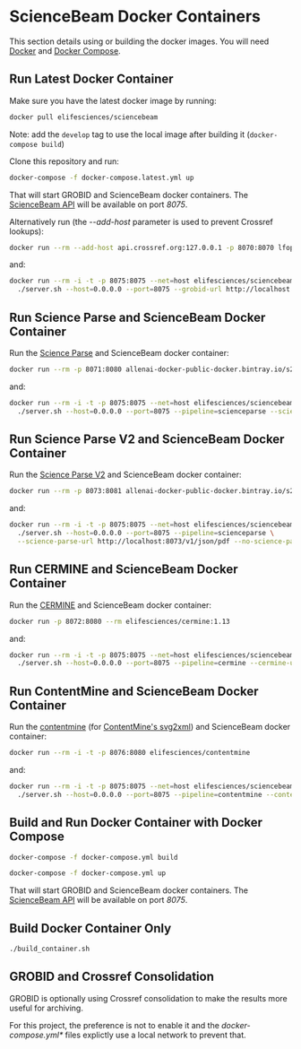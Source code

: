 # ScienceBeam Docker Containers

This section details using or building the docker images. You will need [Docker](https://www.docker.com/) and [Docker Compose](https://docs.docker.com/compose/).

## Run Latest Docker Container

Make sure you have the latest docker image by running:

```bash
docker pull elifesciences/sciencebeam
```

Note: add the `develop` tag to use the local image after building it (`docker-compose build`)

Clone this repository and run:

```bash
docker-compose -f docker-compose.latest.yml up
```

That will start GROBID and ScienceBeam docker containers. The [ScienceBeam API](API.md) will be available on port _8075_.

Alternatively run (the _--add-host_ parameter is used to prevent Crossref lookups):

```bash
docker run --rm --add-host api.crossref.org:127.0.0.1 -p 8070:8070 lfoppiano/grobid:0.5.1
```

and:

```bash
docker run --rm -i -t -p 8075:8075 --net=host elifesciences/sciencebeam \
  ./server.sh --host=0.0.0.0 --port=8075 --grobid-url http://localhost:8070/api
```

## Run Science Parse and ScienceBeam Docker Container

Run the [Science Parse](https://github.com/allenai/science-parse) and ScienceBeam docker container:

```bash
docker run --rm -p 8071:8080 allenai-docker-public-docker.bintray.io/s2/scienceparse:1.3.2
```

and:

```bash
docker run --rm -i -t -p 8075:8075 --net=host elifesciences/sciencebeam \
  ./server.sh --host=0.0.0.0 --port=8075 --pipeline=scienceparse --science-parse-url http://localhost:8071/v1
```

## Run Science Parse V2 and ScienceBeam Docker Container

Run the [Science Parse V2](https://github.com/allenai/spv2) and ScienceBeam docker container:

```bash
docker run --rm -p 8073:8081 allenai-docker-public-docker.bintray.io/s2/spv2:2.10
```

and:

```bash
docker run --rm -i -t -p 8075:8075 --net=host elifesciences/sciencebeam:develop \
  ./server.sh --host=0.0.0.0 --port=8075 --pipeline=scienceparse \
  --science-parse-url http://localhost:8073/v1/json/pdf --no-science-parse-xslt
```

## Run CERMINE and ScienceBeam Docker Container

Run the [CERMINE](https://github.com/CeON/CERMINE) and ScienceBeam docker container:

```bash
docker run -p 8072:8080 --rm elifesciences/cermine:1.13
```

and:

```bash
docker run --rm -i -t -p 8075:8075 --net=host elifesciences/sciencebeam \
  ./server.sh --host=0.0.0.0 --port=8075 --pipeline=cermine --cermine-url http://localhost:8072/extract.do
```

## Run ContentMine and ScienceBeam Docker Container

Run the [contentmine](https://github.com/elifesciences/contentmine-docker) (for [ContentMine's svg2xml](https://github.com/ContentMine/svg2xml)) and ScienceBeam docker container:

```bash
docker run --rm -i -t -p 8076:8080 elifesciences/contentmine
```

and:

```bash
docker run --rm -i -t -p 8075:8075 --net=host elifesciences/sciencebeam \
  ./server.sh --host=0.0.0.0 --port=8075 --pipeline=contentmine --contentmine-url http://localhost:8076/api/convert
```

## Build and Run Docker Container with Docker Compose

```bash
docker-compose -f docker-compose.yml build
```

```bash
docker-compose -f docker-compose.yml up
```

That will start GROBID and ScienceBeam docker containers. The [ScienceBeam API](API.md) will be available on port _8075_.

## Build Docker Container Only

```bash
./build_container.sh
```

## GROBID and Crossref Consolidation

GROBID is optionally using Crossref consolidation to make the results more useful for archiving.

For this project, the preference is not to enable it and the _docker-compose.yml*_ files explictly use a local network to prevent that.
